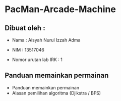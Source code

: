 # PacMan-Arcade-Machine

## Dibuat oleh :

- Nama  : Aisyah Nurul Izzah Adma
- NIM   : 13517046

- Nomor urutan lab IRK  : 1

## Panduan memainkan permainan
- Panduan memainkan permainan
- Alasan pemilihan algoritma (Djikstra / BFS)